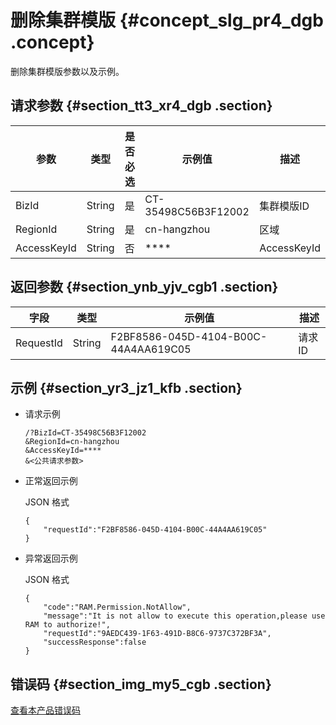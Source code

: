 # 删除集群模版 {#concept_slg_pr4_dgb .concept}

删除集群模版参数以及示例。

## 请求参数 {#section_tt3_xr4_dgb .section}

|参数|类型|是否必选|示例值|描述|
|--|--|----|---|--|
|BizId|String|是|CT-35498C56B3F12002|集群模版ID|
|RegionId|String|是|cn-hangzhou|区域|
|AccessKeyId|String|否|\*\*\*\*|AccessKeyId|

## 返回参数 {#section_ynb_yjv_cgb1 .section}

|字段|类型|示例值|描述|
|--|--|---|--|
|RequestId|String|F2BF8586-045D-4104-B00C-44A4AA619C05|请求ID|

## 示例 {#section_yr3_jz1_kfb .section}

-   请求示例

    ```
    /?BizId=CT-35498C56B3F12002
    &RegionId=cn-hangzhou
    &AccessKeyId=****
    &<公共请求参数>
    ```

-   正常返回示例

    JSON 格式

    ```
    {
    	"requestId":"F2BF8586-045D-4104-B00C-44A4AA619C05"
    }
    ```

-   异常返回示例

    JSON 格式

    ```
    {
    	"code":"RAM.Permission.NotAllow",
    	"message":"It is not allow to execute this operation,please use RAM to authorize!",
    	"requestId":"9AEDC439-1F63-491D-B8C6-9737C372BF3A",
    	"successResponse":false
    }
    ```


## 错误码 {#section_img_my5_cgb .section}

[查看本产品错误码](https://error-center.alibabacloud.com/status/product/Emr)

